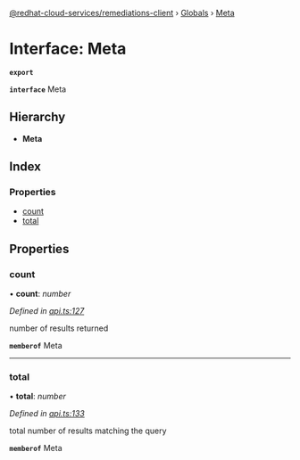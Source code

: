 [@redhat-cloud-services/remediations-client](../README.md) › [Globals](../globals.md) › [Meta](meta.md)

# Interface: Meta

**`export`** 

**`interface`** Meta

## Hierarchy

* **Meta**

## Index

### Properties

* [count](meta.md#count)
* [total](meta.md#total)

## Properties

###  count

• **count**: *number*

*Defined in [api.ts:127](https://github.com/fhlavac/javascript-clients/blob/master/packages/remediations/api.ts#L127)*

number of results returned

**`memberof`** Meta

___

###  total

• **total**: *number*

*Defined in [api.ts:133](https://github.com/fhlavac/javascript-clients/blob/master/packages/remediations/api.ts#L133)*

total number of results matching the query

**`memberof`** Meta
